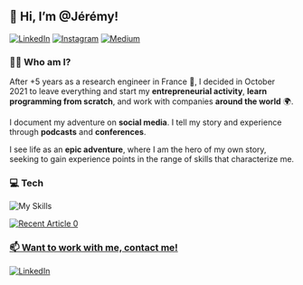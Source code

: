 ## 👋 Hi, I’m @Jérémy!

[![LinkedIn](https://img.shields.io/badge/linkedin-%230077B5.svg?style=for-the-badge&logo=linkedin&logoColor=white)](https://www.linkedin.com/in/jeremy-arancio/)
[![Instagram](https://img.shields.io/badge/Instagram-E4405F?style=for-the-badge&logo=instagram&logoColor=white)](https://www.instagram.com/anomaddatascientist/)
[![Medium](https://img.shields.io/badge/Medium-12100E?style=for-the-badge&logo=medium&logoColor=white)](https://medium.com/@jeremyarancio)

### 🦸‍♂️ Who am I?
After +5 years as a research engineer in France 🐓, I decided in October 2021 to leave everything and start my **entrepreneurial activity**, **learn programming from scratch**, and work with companies **around the world** 🌍.

I document my adventure on **social media**. I tell my story and experience through **podcasts** and **conferences**.

I see life as an **epic adventure**, where I am the hero of my own story, seeking to gain experience points in the range of skills that characterize me.

### 💻 Tech

![My Skills](https://skillicons.dev/icons?i=python,pytorch,matlab,linux,docker,git,gitlab,github)

<a target="_blank" href="https://github-readme-medium-recent-article.vercel.app/medium/@jeremyarancio/3"><img src="https://github-readme-medium-recent-article.vercel.app/medium/@jeremyarancio/0" alt="Recent Article 0">

### 📫 Want to work with me, contact me!
[![LinkedIn](https://img.shields.io/badge/linkedin-%230077B5.svg?style=for-the-badge&logo=linkedin&logoColor=white)](https://www.linkedin.com/in/jeremy-arancio/)
